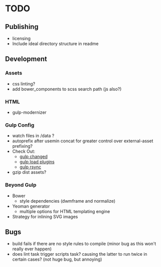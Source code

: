 # TODO 

## Publishing

* licensing 
* Include ideal directory structure in readme

## Development

### Assets
* css linting?
* add bower_components to scss search path (js also?)

### HTML
* gulp-modernizer

### Gulp Config

* watch files in /data ?
* autoprefix after usemin concat for greater control over external-asset prefixing?
* Check Out:
	- [gulp changed](https://www.npmjs.com/package/gulp-changed)
	- [gulp load plugins](https://www.npmjs.com/package/gulp-load-plugins)
	- [gulp rsync](https://www.npmjs.com/package/gulp-rsync)
* gzip dist assets?

### Beyond Gulp

* Bower
	- style dependencies (dwmframe and normalize)
* Yeoman generator
	- multiple options for HTML templating engine
* Strategy for inlining SVG images

## Bugs

* build fails if there are no style rules to compile (minor bug as this won't really ever happen)
* does lint task trigger scripts task? causing the latter to run twice in certain cases? (not huge bug, but annoying)
